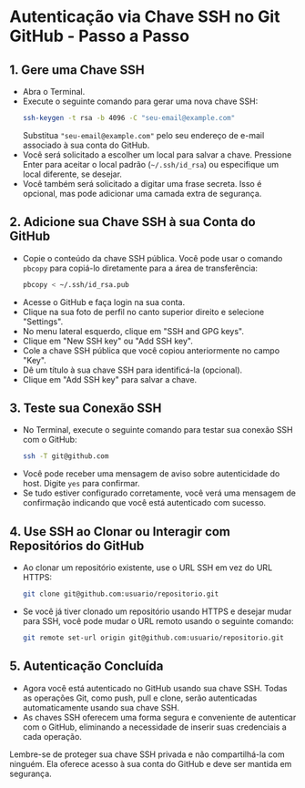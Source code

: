 # Autenticação via Chave SSH no Git GitHub - Passo a Passo

## 1. Gere uma Chave SSH

- Abra o Terminal.
- Execute o seguinte comando para gerar uma nova chave SSH:
  ```bash
  ssh-keygen -t rsa -b 4096 -C "seu-email@example.com"
  ```
  Substitua `"seu-email@example.com"` pelo seu endereço de e-mail associado à sua conta do GitHub.
- Você será solicitado a escolher um local para salvar a chave. Pressione Enter para aceitar o local padrão (`~/.ssh/id_rsa`) ou especifique um local diferente, se desejar.
- Você também será solicitado a digitar uma frase secreta. Isso é opcional, mas pode adicionar uma camada extra de segurança.

## 2. Adicione sua Chave SSH à sua Conta do GitHub

- Copie o conteúdo da chave SSH pública. Você pode usar o comando `pbcopy` para copiá-lo diretamente para a área de transferência:
  ```bash
  pbcopy < ~/.ssh/id_rsa.pub
  ```
- Acesse o GitHub e faça login na sua conta.
- Clique na sua foto de perfil no canto superior direito e selecione "Settings".
- No menu lateral esquerdo, clique em "SSH and GPG keys".
- Clique em "New SSH key" ou "Add SSH key".
- Cole a chave SSH pública que você copiou anteriormente no campo "Key".
- Dê um título à sua chave SSH para identificá-la (opcional).
- Clique em "Add SSH key" para salvar a chave.

## 3. Teste sua Conexão SSH

- No Terminal, execute o seguinte comando para testar sua conexão SSH com o GitHub:
  ```bash
  ssh -T git@github.com
  ```
- Você pode receber uma mensagem de aviso sobre autenticidade do host. Digite `yes` para confirmar.
- Se tudo estiver configurado corretamente, você verá uma mensagem de confirmação indicando que você está autenticado com sucesso.

## 4. Use SSH ao Clonar ou Interagir com Repositórios do GitHub

- Ao clonar um repositório existente, use o URL SSH em vez do URL HTTPS:
  ```bash
  git clone git@github.com:usuario/repositorio.git
  ```
- Se você já tiver clonado um repositório usando HTTPS e desejar mudar para SSH, você pode mudar o URL remoto usando o seguinte comando:
  ```bash
  git remote set-url origin git@github.com:usuario/repositorio.git
  ```

## 5. Autenticação Concluída

- Agora você está autenticado no GitHub usando sua chave SSH. Todas as operações Git, como push, pull e clone, serão autenticadas automaticamente usando sua chave SSH.
- As chaves SSH oferecem uma forma segura e conveniente de autenticar com o GitHub, eliminando a necessidade de inserir suas credenciais a cada operação.

Lembre-se de proteger sua chave SSH privada e não compartilhá-la com ninguém. Ela oferece acesso à sua conta do GitHub e deve ser mantida em segurança.
